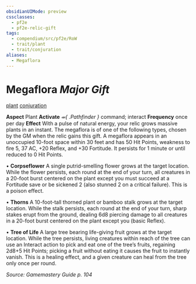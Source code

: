 ```yaml
---
obsidianUIMode: preview
cssclasses:
  - pf2e
  - pf2e-relic-gift
tags:
  - compendium/src/pf2e/RoW
  - trait/plant
  - trait/conjuration
aliases:
  - Megaflora
---
```

# Megaflora *Major Gift*  
[plant](rules/traits/plant.md "Plant Item Trait")  [conjuration](rules/traits/conjuration.md "Conjuration Item Trait")  

**Aspect** Plant
**Activate** *⬺{ .Pathfinder }* command; interact
**Frequency** once per day
**Effect** With a pulse of natural energy, your relic grows massive plants in an instant. The megaflora is of one of the following types, chosen by the GM when the relic gains this gift. A megaflora appears in an unoccupied 10-foot space within 30 feet and has 50 Hit Points, weakness to fire 5, 37 AC, +20 Reflex, and +30 Fortitude. It persists for 1 minute or until reduced to 0 Hit Points.

• **Corpseflower** A single putrid-smelling flower grows at the target location. While the flower persists, each round at the end of your turn, all creatures in a 20-foot burst centered on the plant except you must succeed at a Fortitude save or be sickened 2 (also stunned 2 on a critical failure). This is a poison effect.

• **Thorns** A 10-foot-tall thorned plant or bamboo stalk grows at the target location. While the stalk persists, each round at the end of your turn, sharp stakes erupt from the ground, dealing 6d8 piercing damage to all creatures in a 20-foot burst centered on the plant except you (basic Reflex).

• **Tree of Life** A large tree bearing life-giving fruit grows at the target location. While the tree persists, living creatures within reach of the tree can use an Interact action to pick and eat one of the tree’s fruits, regaining 2d8+5 Hit Points; picking a fruit without eating it causes the fruit to instantly vanish. This is a healing effect, and a given creature can heal from the tree only once per round.

*Source: Gamemastery Guide p. 104*  